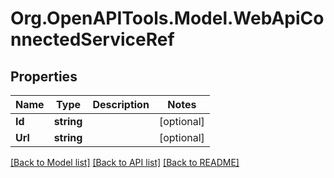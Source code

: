 # Org.OpenAPITools.Model.WebApiConnectedServiceRef

## Properties

Name | Type | Description | Notes
------------ | ------------- | ------------- | -------------
**Id** | **string** |  | [optional] 
**Url** | **string** |  | [optional] 

[[Back to Model list]](../README.md#documentation-for-models) [[Back to API list]](../README.md#documentation-for-api-endpoints) [[Back to README]](../README.md)

